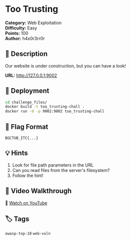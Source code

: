 # Too Trusting
**Category:** Web Exploitation  
**Difficulty:** Easy  
**Points:** 100  
**Author:** h4x0r3rr0r

## 📖 Description

Our website is under construction, but you can have a look!

**URL:** http://127.0.0.1:9002

## 🚀 Deployment
```bash
cd challenge_files/
docker build -t too_trusting-chall .
docker run -d -p 9002:9002 too_trusting-chall
```

## 🚩 Flag Format

`BGCTUB_ITC{...}`

## 💡 Hints

1. Look for file path parameters in the URL
2. Can you read files from the server's filesystem?
3. Follow the hint!

## 🎥 Video Walkthrough

🎥 [Watch on YouTube](https://www.youtube.com/watch?v=ZdicKfV6Ht8&t=180s)

## 🏷️ Tags

`owasp-top-10` `web-vuln`
